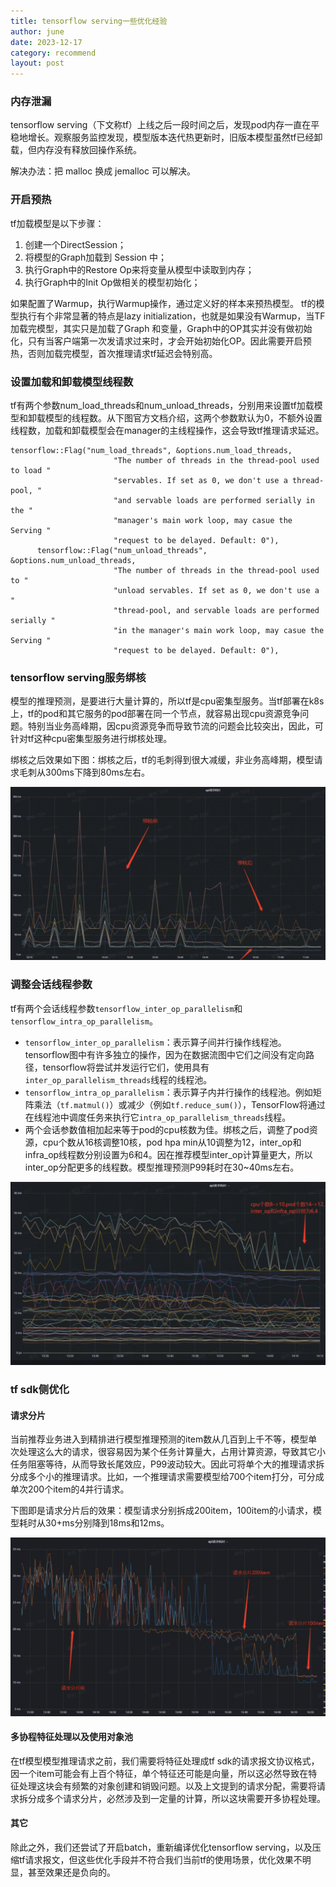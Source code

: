 ```yaml
---
title: tensorflow serving一些优化经验
author: june
date: 2023-12-17
category: recommend
layout: post
---
```


### 内存泄漏

tensorflow serving（下文称tf）上线之后一段时间之后，发现pod内存一直在平稳地增长。观察服务监控发现，模型版本迭代热更新时，旧版本模型虽然tf已经卸载，但内存没有释放回操作系统。

解决办法：把 malloc 换成 jemalloc 可以解决。

### 开启预热

tf加载模型是以下步骤：
1. 创建一个DirectSession；
2. 将模型的Graph加载到 Session 中；
3. 执行Graph中的Restore Op来将变量从模型中读取到内存；
4. 执行Graph中的Init Op做相关的模型初始化；

如果配置了Warmup，执行Warmup操作，通过定义好的样本来预热模型。
tf的模型执行有个非常显著的特点是lazy initialization，也就是如果没有Warmup，当TF加载完模型，其实只是加载了Graph 和变量，Graph中的OP其实并没有做初始化，只有当客户端第一次发请求过来时，才会开始初始化OP。因此需要开启预热，否则加载完模型，首次推理请求tf延迟会特别高。

### 设置加载和卸载模型线程数

tf有两个参数num_load_threads和num_unload_threads，分别用来设置tf加载模型和卸载模型的线程数。从下图官方文档介绍，这两个参数默认为0，不额外设置线程数，加载和卸载模型会在manager的主线程操作，这会导致tf推理请求延迟。

```cpp{.line-numbers}
tensorflow::Flag("num_load_threads", &options.num_load_threads,
                       "The number of threads in the thread-pool used to load "
                       "servables. If set as 0, we don't use a thread-pool, "
                       "and servable loads are performed serially in the "
                       "manager's main work loop, may casue the Serving "
                       "request to be delayed. Default: 0"),
      tensorflow::Flag("num_unload_threads", &options.num_unload_threads,
                       "The number of threads in the thread-pool used to "
                       "unload servables. If set as 0, we don't use a "
                       "thread-pool, and servable loads are performed serially "
                       "in the manager's main work loop, may casue the Serving "
                       "request to be delayed. Default: 0"),
```

### tensorflow serving服务绑核

模型的推理预测，是要进行大量计算的，所以tf是cpu密集型服务。当tf部署在k8s上，tf的pod和其它服务的pod部署在同一个节点，就容易出现cpu资源竞争问题。特别当业务高峰期，因cpu资源竞争而导致节流的问题会比较突出，因此，可针对tf这种cpu密集型服务进行绑核处理。

绑核之后效果如下图：绑核之后，tf的毛刺得到很大减缓，非业务高峰期，模型请求毛刺从300ms下降到80ms左右。

![tfoptimization_f1](/assets/post/recommend/tfoptimization_f1.png "tfoptimization_f1")

### 调整会话线程参数

tf有两个会话线程参数`tensorflow_inter_op_parallelism`和`tensorflow_intra_op_parallelism`。  
* `tensorflow_inter_op_parallelism`：表示算子间并行操作线程池。tensorflow图中有许多独立的操作，因为在数据流图中它们之间没有定向路径，tensorflow将尝试并发运行它们，使用具有`inter_op_parallelism_threads`线程的线程池。  
* `tensorflow_intra_op_parallelism`：表示算子内并行操作的线程池。例如矩阵乘法（`tf.matmul()`）或减少（例如`tf.reduce_sum()`），TensorFlow将通过在线程池中调度任务来执行它`intra_op_parallelism_threads`线程。  
* 两个会话参数值相加起来等于pod的cpu核数为佳。绑核之后，调整了pod资源，cpu个数从16核调整10核，pod hpa min从10调整为12，inter_op和infra_op线程数分别设置为6和4。因在推荐模型inter_op计算量更大，所以inter_op分配更多的线程数。模型推理预测P99耗时在30~40ms左右。

![tfoptimization_f2](/assets/post/recommend/tfoptimization_f2.png "tfoptimization_f2")

### tf sdk侧优化

#### 请求分片

当前推荐业务进入到精排进行模型推理预测的item数从几百到上千不等，模型单次处理这么大的请求，很容易因为某个任务计算量大，占用计算资源，导致其它小任务阻塞等待，从而导致长尾效应，P99波动较大。因此可将单个大的推理请求拆分成多个小的推理请求。比如，一个推理请求需要模型给700个item打分，可分成单次200个item的4并行请求。

下图即是请求分片后的效果：模型请求分别拆成200item，100item的小请求，模型耗时从30+ms分别降到18ms和12ms。

![tfoptimization_f3](/assets/post/recommend/tfoptimization_f3.png "tfoptimization_f3")

#### 多协程特征处理以及使用对象池

在tf模型模型推理请求之前，我们需要将特征处理成tf sdk的请求报文协议格式，因一个item可能会有上百个特征，单个特征还可能是向量，所以这必然导致在特征处理这块会有频繁的对象创建和销毁问题。以及上文提到的请求分配，需要将请求拆分成多个请求分片，必然涉及到一定量的计算，所以这块需要开多协程处理。

#### 其它

除此之外，我们还尝试了开启batch，重新编译优化tensorflow serving，以及压缩tf请求报文，但这些优化手段并不符合我们当前tf的使用场景，优化效果不明显，甚至效果还是负向的。

